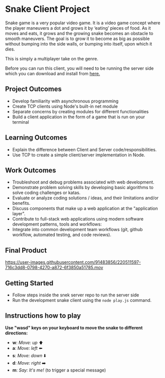 # Snake Client Project

Snake game is a very popular video game. It is a video game concept where the player maneuvers a dot and grows it by ‘eating’ pieces of food. As it moves and eats, it grows and the growing snake becomes an obstacle to smooth maneuvers. The goal is to grow it to become as big as possible without bumping into the side walls, or bumping into itself, upon which it dies.

This is simply a multiplayer take on the genre.

Before you can run this client, you will need to be running the server side which you can download and install from [here.](https://github.com/taniarascia/snek) 

## Project Outcomes
- Develop familiarity with asynchronous programming
- Create TCP clients using Node's built-in net module
- Separate concerns by creating modules for different functionalities
- Build a client application in the form of a game that is run on your terminal

## Learning Outcomes
- Explain the difference between Client and Server code/responsibilities.
- Use TCP to create a simple client/server implementation in Node.

## Work Outcomes
- Troubleshoot and debug problems associated with web development.
- Demonstrate problem solving skills by developing basic algorithms to solve coding challenges or katas.
- Evaluate or analyze coding solutions / ideas, and their limitations and/or benefits.
- Discuss components that make up a web application at the "application layer".
- Contribute to full-stack web applications using modern software development patterns, tools and workflows:
- Integrate into common development team workflows (git, github workflow, automated testing, and code reviews).

## Final Product





https://user-images.githubusercontent.com/91483856/220511597-716c3dd8-0798-4270-a872-6f3850a51785.mov







## Getting Started

- Follow steps inside the snek server repo to run the server side
- Run the development snake client using the `node play.js` command.


## Instructions how to play
**Use "wasd" keys on your keyboard to move the snake to different directions:**

- **w**: *Move: up* :arrow_up:
- **a**: *Move: left* :arrow_left:
- **s**: *Move: down* :arrow_down:
- **d**: *Move: right* :arrow_right:
- **m**: *Say: It's me!* (to trigger a special message) 
